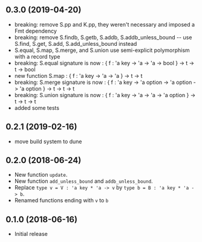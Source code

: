 ## 0.3.0 (2019-04-20)

* breaking: remove S.pp and K.pp, they weren't necessary and imposed a Fmt dependency
* breaking: remove S.findb, S.getb, S.addb, S.addb_unless_bound -- use S.find, S.get, S.add, S.add_unless_bound instead
* S.equal, S.map, S.merge, and S.union use semi-explicit polymorphism with a record type
* breaking: S.equal signature is now : { f : 'a key -> 'a -> 'a -> bool } -> t -> t -> bool
* new function S.map : { f : 'a key -> 'a -> 'a } -> t -> t
* breaking: S.merge signature is now : { f : 'a key -> 'a option -> 'a option -> 'a option } -> t -> t -> t
* breaking: S.union signature is now : { f : 'a key -> 'a -> 'a -> 'a option } -> t -> t -> t
* added some tests

## 0.2.1 (2019-02-16)

* move build system to dune

## 0.2.0 (2018-06-24)

* New function `update`.
* New function `add_unless_bound` and `addb_unless_bound`.
* Replace `type v = V : 'a key * 'a -> v` by `type b = B : 'a key * 'a -> b`.
* Renamed functions ending with `v` to `b`

## 0.1.0 (2018-06-16)

* Initial release

